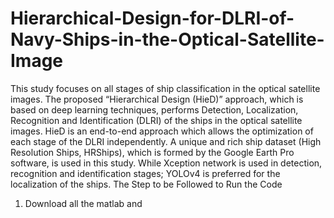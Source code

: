 # Hierarchical-Design-for-DLRI-of-Navy-Ships-in-the-Optical-Satellite-Image
This study focuses on all stages of ship classification in the optical satellite images. The proposed “Hierarchical Design (HieD)” approach, which is based on deep learning techniques, performs Detection, Localization, Recognition and Identification (DLRI) of the ships in the optical satellite images. HieD is an end-to-end approach which allows the optimization of each stage of the DLRI independently. A unique and rich ship dataset (High Resolution Ships, HRShips), which is formed by the Google Earth Pro software, is used in this study. While Xception network is used in detection, recognition and identification stages; YOLOv4 is preferred for the localization of the ships. 
The Step to be Followed to Run the Code
1. Download all the matlab and 
